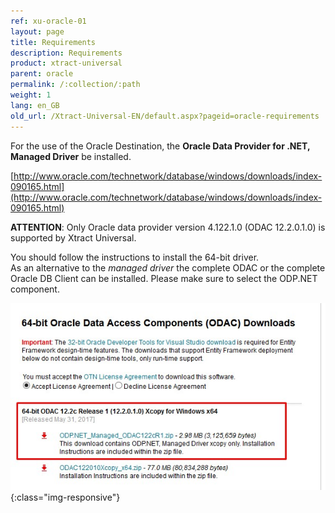 ```yaml
---
ref: xu-oracle-01
layout: page
title: Requirements
description: Requirements
product: xtract-universal
parent: oracle
permalink: /:collection/:path
weight: 1
lang: en_GB
old_url: /Xtract-Universal-EN/default.aspx?pageid=oracle-requirements
---
```



For the use of the Oracle Destination, the **Oracle Data Provider for .NET, Managed Driver** be installed. 

[http://www.oracle.com/technetwork/database/windows/downloads/index-090165.html](http://www.oracle.com/technetwork/database/windows/downloads/index-090165.html)

**ATTENTION**: Only Oracle data provider version 4.122.1.0 (ODAC 12.2.0.1.0) is supported by Xtract Universal.

You should follow the instructions to install the 64-bit driver.<br>
As an alternative to the *managed driver* the complete ODAC or the complete Oracle DB Client can be installed. Please make sure to select the ODP.NET component. 

![xu-oracle-odp-net-managed-driver](/img/content/xu-oracle-odp-net-managed-driver.jpg){:class="img-responsive"}
